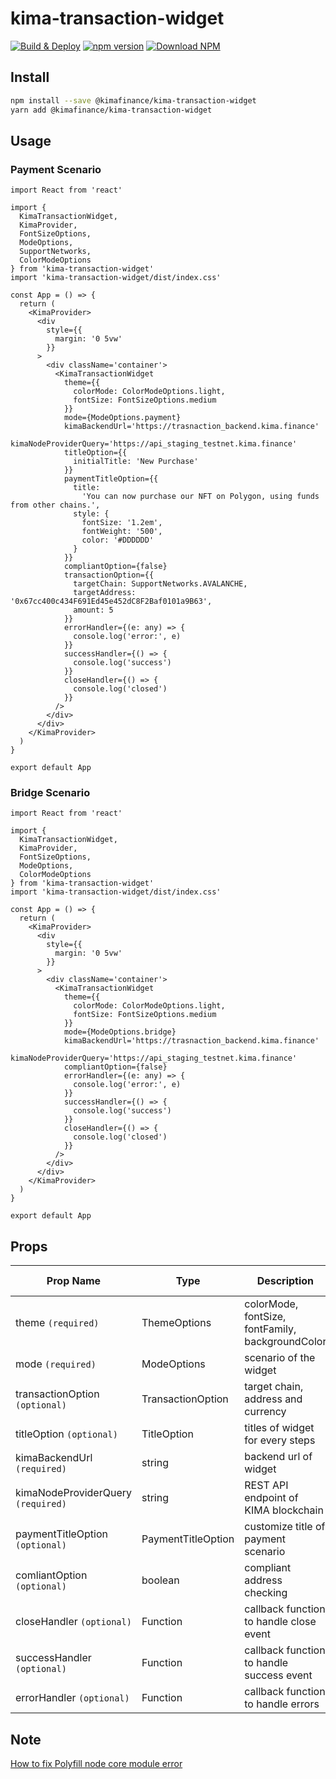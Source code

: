 # kima-transaction-widget

<!-- [![NPM](https://img.shields.io/npm/v/kima-transfer-widget.svg)](https://www.npmjs.com/package/@kimafinance/kima-transaction-widget) [![JavaScript Style Guide](https://img.shields.io/badge/code_style-standard-brightgreen.svg)](https://standardjs.com) -->

[![Build & Deploy](https://github.com/kima-finance/kima-transaction-widget/actions/workflows/dev_auto_publish_npm.yml/badge.svg)](https://github.com/kima-finance/kima-transaction-widget/actions/workflows/dev_auto_publish_npm.yml)
[![npm version](https://img.shields.io/npm/v/%40kimafinance/kima-transaction-widget)](https://www.npmjs.com/package/@kimafinance/kima-transaction-widget/)
[![Download NPM](https://img.shields.io/npm/dm/%40kimafinance/kima-transaction-widget.svg?style=flat)](https://www.npmjs.com/package/@kimafinance/kima-transaction-widget/)

## Install

```bash
npm install --save @kimafinance/kima-transaction-widget
yarn add @kimafinance/kima-transaction-widget
```

## Usage

### Payment Scenario

```tsx
import React from 'react'

import {
  KimaTransactionWidget,
  KimaProvider,
  FontSizeOptions,
  ModeOptions,
  SupportNetworks,
  ColorModeOptions
} from 'kima-transaction-widget'
import 'kima-transaction-widget/dist/index.css'

const App = () => {
  return (
    <KimaProvider>
      <div
        style={{
          margin: '0 5vw'
        }}
      >
        <div className='container'>
          <KimaTransactionWidget
            theme={{
              colorMode: ColorModeOptions.light,
              fontSize: FontSizeOptions.medium
            }}
            mode={ModeOptions.payment}
            kimaBackendUrl='https://trasnaction_backend.kima.finance'
            kimaNodeProviderQuery='https://api_staging_testnet.kima.finance'
            titleOption={{
              initialTitle: 'New Purchase'
            }}
            paymentTitleOption={{
              title:
                'You can now purchase our NFT on Polygon, using funds from other chains.',
              style: {
                fontSize: '1.2em',
                fontWeight: '500',
                color: '#DDDDDD'
              }
            }}
            compliantOption={false}
            transactionOption={{
              targetChain: SupportNetworks.AVALANCHE,
              targetAddress: '0x67cc400c434F691Ed45e452dC8F2Baf0101a9B63',
              amount: 5
            }}
            errorHandler={(e: any) => {
              console.log('error:', e)
            }}
            successHandler={() => {
              console.log('success')
            }}
            closeHandler={() => {
              console.log('closed')
            }}
          />
        </div>
      </div>
    </KimaProvider>
  )
}

export default App
```

### Bridge Scenario

```tsx
import React from 'react'

import {
  KimaTransactionWidget,
  KimaProvider,
  FontSizeOptions,
  ModeOptions,
  ColorModeOptions
} from 'kima-transaction-widget'
import 'kima-transaction-widget/dist/index.css'

const App = () => {
  return (
    <KimaProvider>
      <div
        style={{
          margin: '0 5vw'
        }}
      >
        <div className='container'>
          <KimaTransactionWidget
            theme={{
              colorMode: ColorModeOptions.light,
              fontSize: FontSizeOptions.medium
            }}
            mode={ModeOptions.bridge}
            kimaBackendUrl='https://trasnaction_backend.kima.finance'
            kimaNodeProviderQuery='https://api_staging_testnet.kima.finance'
            compliantOption={false}
            errorHandler={(e: any) => {
              console.log('error:', e)
            }}
            successHandler={() => {
              console.log('success')
            }}
            closeHandler={() => {
              console.log('closed')
            }}
          />
        </div>
      </div>
    </KimaProvider>
  )
}

export default App
```

## Props

| Prop Name                          | Type               | Description                                      | Values              | Default Value |
| ---------------------------------- | ------------------ | ------------------------------------------------ | ------------------- | ------------- |
| theme `(required)`                 | ThemeOptions       | colorMode, fontSize, fontFamily, backgroundColor |                     |               |
| mode `(required)`                  | ModeOptions        | scenario of the widget                           | `payment`, `bridge` |               |
| transactionOption `(optional)`     | TransactionOption  | target chain, address and currency               |                     |               |
| titleOption `(optional)`           | TitleOption        | titles of widget for every steps                 |                     |               |
| kimaBackendUrl `(required)`        | string             | backend url of widget                            |                     |               |
| kimaNodeProviderQuery `(required)` | string             | REST API endpoint of KIMA blockchain             |                     |               |
| paymentTitleOption `(optional)`    | PaymentTitleOption | customize title of payment scenario              |                     |               |
| comliantOption `(optional)`        | boolean            | compliant address checking                       |                     | `true`        |
| closeHandler `(optional)`          | Function           | callback function to handle close event          |                     |               |
| successHandler `(optional)`        | Function           | callback function to handle success event        |                     |               |
| errorHandler `(optional)`          | Function           | callback function to handle errors               |                     |               |

## Note

[How to fix Polyfill node core module error](https://www.alchemy.com/blog/how-to-polyfill-node-core-modules-in-webpack-5)
